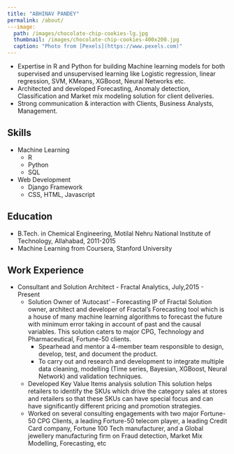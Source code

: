 ```yaml
---
title: "ABHINAV PANDEY"
permalink: /about/
---image:
  path: /images/chocolate-chip-cookies-lg.jpg
  thumbnail: /images/chocolate-chip-cookies-400x200.jpg
  caption: "Photo from [Pexels](https://www.pexels.com)"
---
```


* Expertise in R and Python for building Machine learning models for both supervised and unsupervised learning like Logistic regression, linear regression, SVM, KMeans, XGBoost, Neural Networks etc.
* Architected and developed Forecasting, Anomaly detection, Classification and Market mix modeling solution for client deliveries.
* Strong communication & interaction with Clients, Business Analysts, Management.


## Skills

* Machine Learning
  * R
  * Python
  * SQL
* Web Development
  * Django Framework
  * CSS, HTML, Javascript


## Education

* B.Tech. in Chemical Engineering, Motilal Nehru National Institute of Technology, Allahabad, 2011-2015
* Machine Learning from Coursera, Stanford University


## Work Experience

* Consultant and Solution Architect - Fractal Analytics, July,2015 - Present
  * Solution Owner of ‘Autocast’ – Forecasting IP of Fractal
Solution owner, architect and developer of Fractal’s Forecasting tool which is a house of many machine learning algorithms to forecast the future with minimum error taking in account of past and the causal variables. This solution caters to major CPG, Technology and Pharmaceutical, Fortune-50 clients.
    * Spearhead and mentor a 4-member team responsible to design, develop, test, and document the product.
    * To carry out and research and development to integrate multiple data cleaning, modelling (Time series, Bayesian, XGBoost, Neural Network) and validation techniques.
  * Developed Key Value Items analysis solution
This solution helps retailers to identify the SKUs which drive the category sales at stores and retailers so that these SKUs can have special focus and can have significantly different pricing and promotion strategies.
  * Worked on several consulting engagements
with two major Fortune-50 CPG Clients, a leading Forture-50 telecom player, a leading Credit Card company, Fortune 100 Tech manufacturer, and a Global jewellery manufacturing firm on Fraud detection, Market Mix Modelling, Forecasting, etc
